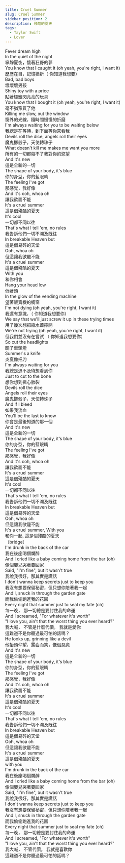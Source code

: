 ```yaml
---
title: Cruel Summer 
slug: Cruel Summer 
sidebar_position: 2
description: 殘酷的夏天
tags:
  - Taylor Swift
  - Lover
---
```



Fever dream high  
In the quiet of the night  
寧靜夏夜，懷著狂野的夢  
You know that I caught it (oh yeah, you're right, I want it)  
歷歷在目，記憶猶新（ 你知道我想要）  
Bad, bad boys  
壞壞壞男孩  
Shiny toy with a price  
貼著標籤閃亮亮的玩具  
You know that I bought it (oh yeah, you're right, I want it)  
毫不猶豫買了他  
Killing me slow, out the window  
窗外的光線，隨時間慢慢的折磨  
I'm always waiting for you to be waiting below  
我總是在等待，到下面等你來看我  
Devils roll the dice, angels roll their eyes  
魔鬼擲骰子，天使轉珠子  
What doesn't kill me makes me want you more  
所有的一切都殺不了我對你的慾望  
And it's new  
這是全新的一切  
The shape of your body, it's blue  
你的身型，你的藍眼睛  
The feeling I've got  
那感覺，我好像  
And it's ooh, whoa oh  
讓我欲罷不能  
It's a cruel summer  
這是個殘酷的夏天  
It's cool  
一切都不同以往  
That's what I tell 'em, no rules  
我告訴他們一切不溯及既往  
In breakable Heaven but  
這是個易碎的天堂  
Ooh, whoa oh  
但這讓我欲罷不能  
It's a cruel summer  
這是個殘酷的夏天  
With you  
和你相會  
Hang your head low  
低著頭  
In the glow of the vending machine  
望著販賣機的櫥窗  
I'm not dying (oh yeah, you're right, I want it)  
我還有意識，（ 你知道我想要你）  
We say that we'll just screw it up in these trying times  
用了幾次想把瓶水蓋擰開  
We're not trying (oh yeah, you're right, I want it)  
但我們並沒有在嘗試 （ 你知道我想要你）  
So cut the headlights  
關了車頭燈  
Summer's a knife  
炎夏像把刀  
I'm always waiting for you  
我總是迫不及待想看到你  
Just to cut to the bone  
想你想到撕心肺裂  
Devils roll the dice  
Angels roll their eyes  
魔鬼擲骰子，天使轉珠子  
And if I bleed  
如果我流血  
You'll be the last to know  
你會是最後知道的那一個  
And it's new  
這是全新的一切  
The shape of your body, it's blue  
你的身型，你的藍眼睛  
The feeling I've got  
那感覺，我好像  
And it's ooh, whoa oh  
讓我欲罷不能  
It's a cruel summer  
這是個殘酷的夏天  
It's cool  
一切都不同以往  
That's what I tell 'em, no rules  
我告訴他們一切不溯及既往  
In breakable Heaven but  
這是個易碎的天堂  
Ooh, whoa oh  
但這讓我欲罷不能  
It's a cruel summer, With you  
和你一起, 這是個殘酷的夏天  
（bridge）  
I'm drunk in the back of the car  
我在後座喝個爛醉  
And I cried like a baby coming home from the bar (oh)  
像個嬰兒哭著要回家  
Said, "I'm fine", but it wasn't true  
我說我很好，那其實是謊話  
I don't wanna keep secrets just to keep you  
我沒有想要保留秘密，但只想你陪著我一起  
And I, snuck in through the garden gate  
而我偷偷跑進我的花園  
Every night that summer just to seal my fate (oh)  
每一晚， 那一切總是要封住我的命運  
And I screamed, "For whatever it's worth"  
"I love you, ain't that the worst thing you ever heard?"  
我大喊， 不管是什麼代價， 我就是愛你  
這難道不是你聽過最可怕的話嗎？  
He looks up, grinning like a devil  
他抬頭仰望，露齒而笑，像個惡魔  
And it's new  
這是全新的一切  
The shape of your body, it's blue  
你的身型，你的藍眼睛  
The feeling I've got  
那感覺，我好像  
And it's ooh, whoa oh  
讓我欲罷不能  
It's a cruel summer  
這是個殘酷的夏天  
It's cool  
一切都不同以往  
That's what I tell 'em, no rules  
我告訴他們一切不溯及既往  
In breakable Heaven but  
這是個易碎的天堂  
Ooh, whoa oh  
但這讓我欲罷不能  
It's a cruel summer  
這是個殘酷的夏天  
with you  
I'm drunk in the back of the car  
我在後座喝個爛醉  
And I cried like a baby coming home from the bar (oh)  
像個嬰兒哭著要回家  
Said, "I'm fine", but it wasn't true  
我說我很好，那其實是謊話  
I don't wanna keep secrets just to keep you  
我沒有想要保留秘密，但只想你陪著我一起  
And I, snuck in through the garden gate  
而我偷偷跑進我的花園  
Every night that summer just to seal my fate (oh)  
每一晚， 那一切總是要封住我的命運  
And I screamed, "For whatever it's worth"  
"I love you, ain't that the worst thing you ever heard?"  
我大喊， 不管代價， 我就是喜歡你  
這難道不是你聽過最可怕的話嗎？  
    
  


